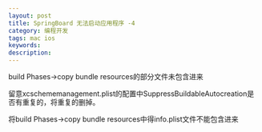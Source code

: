 ```yaml
---
layout: post
title: SpringBoard 无法启动应用程序 -4
category: 编程开发
tags: mac ios
keywords: 
description: 
---
```


build Phases-\>copy bundle resources的部分文件未包含进来

留意xcschememanagement.plist的配置中<span
style="line-height:1.2;">SuppressBuildableAutocreation</span><span
style="line-height:1.2;">是否有重复的，将重复的删掉。</span>

将build Phases-\>copy bundle resources中得info.plist文件不能包含进来






